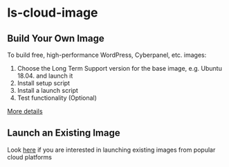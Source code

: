 # ls-cloud-image
## Build Your Own Image
To build free, high-performance WordPress, Cyberpanel, etc. images:

1. Choose the Long Term Support version for the base image, e.g. Ubuntu 18.04. and launch it
2. Install setup script
3. Install a launch script
4. Test functionality (Optional)

[More details](https://github.com/litespeedtech/ls-cloud-image/wiki)

## Launch an Existing Image
Look [here](https://docs.litespeedtech.com/cloud/index.html) if you are interested in launching existing images from popular cloud platforms
